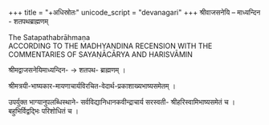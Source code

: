 +++
title = "+अधिस्रोतः"
unicode_script = "devanagari"
+++
श्रीवाजसनेयि – माध्यन्दिन - शतपथब्राह्मणम्

The Satapathabrāhmaṇa  
ACCORDING TO THE MADHYANDINA RECENSION
WITH THE COMMENTARIES OF SAYAṆĀCĀRYA AND HARISVĀMIN


श्रीमद्वाजसनेयिमाध्यन्दिन- → शतपथ- ब्राह्मणम् ।

श्रीमत्रयी-भाष्यकार-मायणाचार्यविरचित-वेदार्थ-प्रकाशाख्यभाष्यसमेतम् ।

उपर्युक्त भाग्यानुपलब्धिस्थाने- सर्वविद्यानिधानकवीन्द्राचार्य सरस्वती- श्रीहरिस्वामिभाष्यसमेतं च । बहुभिर्विद्वद्भिः परिशोधितं च । 
